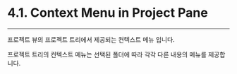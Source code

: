 # 4.1. Context Menu in Project Pane

---

프로젝트 뷰의 프로젝트 트리에서 제공되는 컨텍스트 메뉴 입니다.

프로젝트 트리의 컨텍스트 메뉴는 선택된 폴더에 따라 각각 다른 내용의 메뉴를 제공합니다.

